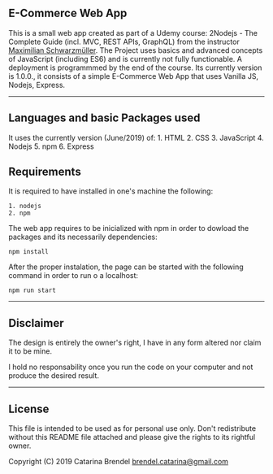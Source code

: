 ## E-Commerce Web App

This is a small web app created as part of a Udemy course: 2Nodejs - The Complete Guide (incl. MVC, REST APIs, GraphQL) from the instructor [Maximilian Schwarzmüller](https://academind.com). The Project uses basics and advanced concepts of JavaScript (including ES6) and is currently not fully functionable. A deployment is programmmed by the end of the course. Its currently version is 1.0.0., it consists of a simple E-Commerce Web App that uses Vanilla JS, Nodejs, Express.

---

## Languages and  basic Packages used

It uses the currently version (June/2019) of:
    1. HTML
    2. CSS
    3. JavaScript
    4. Nodejs
    5. npm
    6. Express
    

## Requirements

It is required to have installed in one's machine the following:

    1. nodejs
    2. npm

The web app requires to be inicialized with npm in order to dowload the packages and its necessarily dependencies:

    npm install

After the proper instalation, the page can be started with the following command in order to run o a localhost:

    npm run start

---

## Disclaimer 

The design is entirely the owner's right, I have in any form altered nor claim it to be mine.

I hold no responsability once you run the code on your computer and not produce the desired result.

---

## License

This file is intended to be used as for personal use only. Don't redistribute without this README file attached and please give the rights to its rightful owner.

Copyright (C) 2019 Catarina Brendel brendel.catarina@gmail.com
